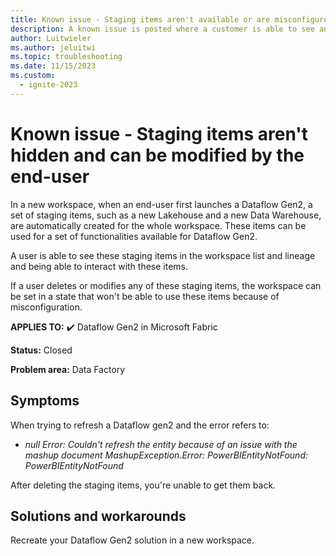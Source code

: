 ```yaml
---
title: Known issue - Staging items aren't available or are misconfigured
description: A known issue is posted where a customer is able to see and interact with Staging items such as the Staging Lakehouse and Warehouse.
author: Luitwieler
ms.author: jeluitwi
ms.topic: troubleshooting
ms.date: 11/15/2023
ms.custom:
  - ignite-2023
---
```


# Known issue - Staging items aren't hidden and can be modified by the end-user

In a new workspace, when an end-user first launches a Dataflow Gen2, a set of staging items, such as a new Lakehouse and a new Data Warehouse, are automatically created for the whole workspace. These items can be used for a set of functionalities available for Dataflow Gen2.

A user is able to see these staging items in the workspace list and lineage and being able to interact with these items.

If a user deletes or modifies any of these staging items, the workspace can be set in a state that won't be able to use these items because of misconfiguration.

**APPLIES TO:** ✔️ Dataflow Gen2 in Microsoft Fabric

**Status:** Closed

**Problem area:** Data Factory

## Symptoms

When trying to refresh a Dataflow gen2 and the error refers to:

* *null Error: Couldn't refresh the entity because of an issue with the mashup document MashupException.Error: PowerBIEntityNotFound: PowerBIEntityNotFound*

After deleting the staging items, you're unable to get them back.

## Solutions and workarounds

Recreate your Dataflow Gen2 solution in a new workspace.
